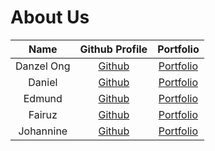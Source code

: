 # About Us

 Name | Github Profile | Portfolio 
:----:|:--------------:|:---------:
Danzel Ong | [Github](https://github.com/dojh111) | [Portfolio](/docs/team/dojh111.md)
Daniel | [Github](https://github.com/daniellimzj) | [Portfolio](/docs/team/daniellimzj.md)
Edmund | [Github](https://github.com/EdmundEXE) | [Portfolio](/docs/team/EdmundEXE.md)
Fairuz| [Github](https://github.com/skyaxe97) | [Portfolio](/docs/team/skyaxe97.md)
Johannine | [Github](https://github.com/johan9se) | [Portfolio](/docs/team/johan9se.md)


